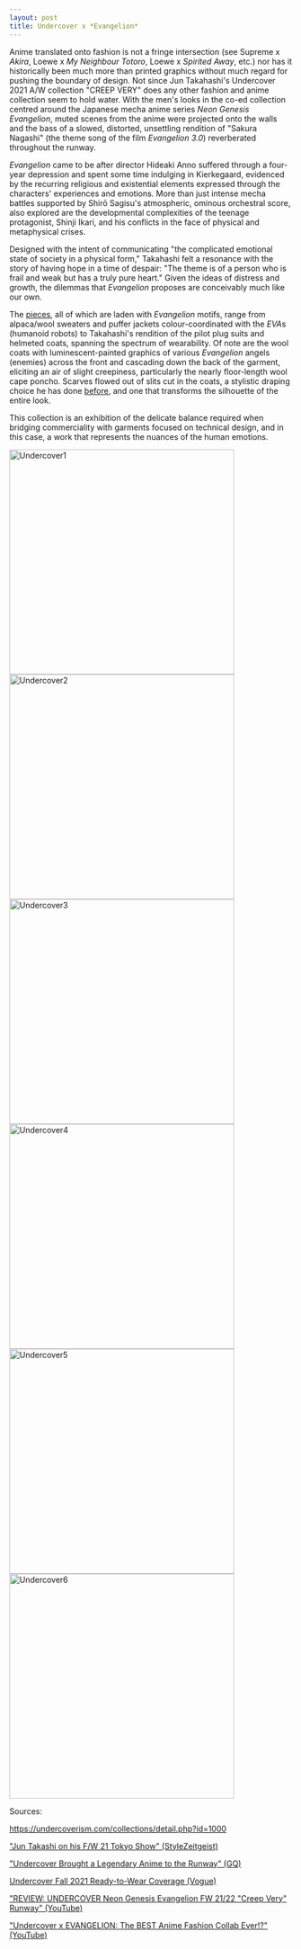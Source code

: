 ```yaml
---
layout: post
title: Undercover x *Evangelion*
---
```


Anime translated onto fashion is not a fringe intersection (see Supreme x *Akira*, Loewe x *My Neighbour Totoro*, Loewe x *Spirited Away*, etc.) nor has it historically been much more than printed graphics without much regard for pushing the boundary of design. Not since Jun Takahashi's Undercover 2021 A/W collection "CREEP VERY" does any other fashion and anime collection seem to hold water. With the men's looks in the co-ed collection centred around the Japanese mecha anime series *Neon Genesis Evangelion*, muted scenes from the anime were projected onto the walls and the bass of a slowed, distorted, unsettling rendition of "Sakura Nagashi" (the theme song of the film *Evangelion 3.0*) reverberated throughout the runway.

*Evangelion* came to be after director Hideaki Anno suffered through a four-year depression and spent some time indulging in Kierkegaard, evidenced by the recurring religious and existential elements expressed through the characters' experiences and emotions. More than just intense mecha battles supported by Shirō Sagisu's atmospheric, ominous orchestral score, also explored are the developmental complexities of the teenage protagonist, Shinji Ikari, and his conflicts in the face of physical and metaphysical crises.

Designed with the intent of communicating "the complicated emotional state of society in a physical form," Takahashi felt a resonance with the story of having hope in a time of despair: "The theme is of a person who is frail and weak but has a truly pure heart." Given the ideas of distress and growth, the dilemmas that *Evangelion* proposes are conceivably much like our own. 

The <a href="https://undercoverism.com/collections/detail.php?id=1000" target="_blank" rel="noopener noreferrer">pieces</a>, all of which are laden with *Evangelion* motifs, range from alpaca/wool sweaters and puffer jackets colour-coordinated with the *EVA*s (humanoid robots) to Takahashi's rendition of the pilot plug suits and helmeted coats, spanning the spectrum of wearability. Of note are the wool coats with luminescent-painted graphics of various *Evangelion* angels (enemies) across the front and cascading down the back of the garment, eliciting an air of slight creepiness, particularly the nearly floor-length wool cape poncho. Scarves flowed out of slits cut in the coats, a stylistic draping choice he has done <a href="https://www.vogue.com/fashion-shows/fall-2014-ready-to-wear/undercover" target="_blank" rel="noopener noreferrer">before</a>, and one that transforms the silhouette of the entire look.

This collection is an exhibition of the delicate balance required when bridging commerciality with garments focused on technical design, and in this case, a work that represents the nuances of the human emotions. 

<p float="left">
  <img src="/assets/images/AW2120a.jpeg" width="400" alt="Undercover1" />
  <img src="/assets/images/AW2120b.jpeg" width="400" alt="Undercover2" />
  <img src="/assets/images/AW2124a.jpeg" width="400" alt="Undercover3" />
  <img src="/assets/images/AW2124b.jpeg" width="400" alt="Undercover4" />
  <img src="/assets/images/AW2127a.jpeg" width="400" alt="Undercover5" />
  <img src="/assets/images/AW2127b.jpeg" width="400" alt="Undercover6" />
</p>


Sources:

<a href="https://undercoverism.com/collections/detail.php?id=1000" target="_blank" rel="noopener noreferrer">https://undercoverism.com/collections/detail.php?id=1000</a>

<a href="https://www.sz-mag.com/news/2021/03/jun-takahashi-on-his-f-w-21-tokyo-show/" target="_blank" rel="noopener noreferrer">"Jun Takashi on his F/W 21 Tokyo Show" (StyleZeitgeist)</a>

<a href="https://www.gq.com/story/undercover-neon-genesis-evangelion" target="_blank" rel="noopener noreferrer">"Undercover Brought a Legendary Anime to the Runway" (GQ)</a>

<a href="https://www.vogue.com/fashion-shows/fall-2021-ready-to-wear/undercover" target="_blank" rel="noopener noreferrer">Undercover Fall 2021 Ready-to-Wear Coverage (Vogue)</a>

<a href="https://www.youtube.com/watch?v=4M4N5KlYZK4&t=9s" target="_blank" rel="noopener noreferrer">"REVIEW: UNDERCOVER Neon Genesis Evangelion FW 21/22 "Creep Very" Runway" (YouTube)</a>

<a href="https://www.youtube.com/watch?v=sXNidtxMwOw" target="_blank" rel="noopener noreferrer">"Undercover x EVANGELION: The BEST Anime Fashion Collab Ever!?" (YouTube)</a>